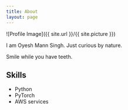 ```yaml
---
title: About
layout: page
---
```

![Profile Image]({{ site.url }}/{{ site.picture }})

<p>I am Oyesh Mann Singh. Just curious by nature.</p>

<p>Smile while you have teeth.</p>

## Skills

- Python
- PyTorch
- AWS services
